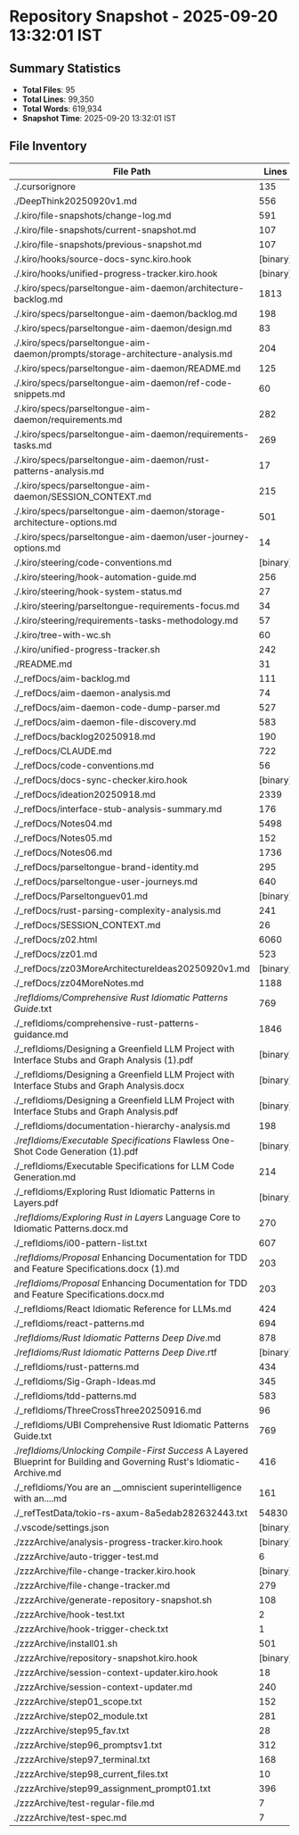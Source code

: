 # Repository Snapshot - 2025-09-20 13:32:01 IST

## Summary Statistics
- **Total Files**: 95
- **Total Lines**: 99,350
- **Total Words**: 619,934
- **Snapshot Time**: 2025-09-20 13:32:01 IST

## File Inventory

| File Path | Lines | Words | Size |
|-----------|-------|-------|------|
| ./.cursorignore | 135 | 202 | 1.7K |
| ./DeepThink20250920v1.md | 556 | 3139 | 25K |
| ./.kiro/file-snapshots/change-log.md | 591 | 1761 | 13K |
| ./.kiro/file-snapshots/current-snapshot.md | 107 | 1005 | 6.8K |
| ./.kiro/file-snapshots/previous-snapshot.md | 107 | 1005 | 6.8K |
| ./.kiro/hooks/source-docs-sync.kiro.hook | [binary] | [binary] | 1.8K |
| ./.kiro/hooks/unified-progress-tracker.kiro.hook | [binary] | [binary] | 545 |
| ./.kiro/specs/parseltongue-aim-daemon/architecture-backlog.md | 1813 | 9109 | 74K |
| ./.kiro/specs/parseltongue-aim-daemon/backlog.md | 198 | 1427 | 12K |
| ./.kiro/specs/parseltongue-aim-daemon/design.md | 83 | 326 | 2.6K |
| ./.kiro/specs/parseltongue-aim-daemon/prompts/storage-architecture-analysis.md | 204 | 881 | 7.2K |
| ./.kiro/specs/parseltongue-aim-daemon/README.md | 125 | 566 | 5.3K |
| ./.kiro/specs/parseltongue-aim-daemon/ref-code-snippets.md | 60 | 239 | 1.9K |
| ./.kiro/specs/parseltongue-aim-daemon/requirements.md | 282 | 3683 | 26K |
| ./.kiro/specs/parseltongue-aim-daemon/requirements-tasks.md | 269 | 2173 | 15K |
| ./.kiro/specs/parseltongue-aim-daemon/rust-patterns-analysis.md | 17 | 101 | 740 |
| ./.kiro/specs/parseltongue-aim-daemon/SESSION_CONTEXT.md | 215 | 1059 | 8.4K |
| ./.kiro/specs/parseltongue-aim-daemon/storage-architecture-options.md | 501 | 2147 | 17K |
| ./.kiro/specs/parseltongue-aim-daemon/user-journey-options.md | 14 | 84 | 571 |
| ./.kiro/steering/code-conventions.md | [binary] | [binary] | 0 |
| ./.kiro/steering/hook-automation-guide.md | 256 | 1274 | 11K |
| ./.kiro/steering/hook-system-status.md | 27 | 115 | 912 |
| ./.kiro/steering/parseltongue-requirements-focus.md | 34 | 130 | 954 |
| ./.kiro/steering/requirements-tasks-methodology.md | 57 | 259 | 2.2K |
| ./.kiro/tree-with-wc.sh | 60 | 411 | 2.7K |
| ./.kiro/unified-progress-tracker.sh | 242 | 1138 | 9.4K |
| ./README.md | 31 | 115 | 973 |
| ./_refDocs/aim-backlog.md | 111 | 694 | 5.4K |
| ./_refDocs/aim-daemon-analysis.md | 74 | 566 | 4.2K |
| ./_refDocs/aim-daemon-code-dump-parser.md | 527 | 1565 | 17K |
| ./_refDocs/aim-daemon-file-discovery.md | 583 | 1545 | 16K |
| ./_refDocs/backlog20250918.md | 190 | 773 | 5.9K |
| ./_refDocs/CLAUDE.md | 722 | 4120 | 32K |
| ./_refDocs/code-conventions.md | 56 | 290 | 2.0K |
| ./_refDocs/docs-sync-checker.kiro.hook | [binary] | [binary] | 1.5K |
| ./_refDocs/ideation20250918.md | 2339 | 8402 | 76K |
| ./_refDocs/interface-stub-analysis-summary.md | 176 | 1398 | 11K |
| ./_refDocs/Notes04.md | 5498 | 22845 | 201K |
| ./_refDocs/Notes05.md | 152 | 1560 | 11K |
| ./_refDocs/Notes06.md | 1736 | 33368 | 270K |
| ./_refDocs/parseltongue-brand-identity.md | 295 | 1296 | 9.8K |
| ./_refDocs/parseltongue-user-journeys.md | 640 | 2766 | 22K |
| ./_refDocs/Parseltonguev01.md | [binary] | [binary] | 0 |
| ./_refDocs/rust-parsing-complexity-analysis.md | 241 | 1172 | 8.4K |
| ./_refDocs/SESSION_CONTEXT.md | 26 | 120 | 830 |
| ./_refDocs/z02.html | 6060 | 295759 | 5.2M |
| ./_refDocs/zz01.md | 523 | 9178 | 66K |
| ./_refDocs/zz03MoreArchitectureIdeas20250920v1.md | [binary] | [binary] | 2.5M |
| ./_refDocs/zz04MoreNotes.md | 1188 | 14961 | 112K |
| ./_refIdioms/Comprehensive Rust Idiomatic Patterns Guide_.txt | 769 | 12536 | 90K |
| ./_refIdioms/comprehensive-rust-patterns-guidance.md | 1846 | 5140 | 51K |
| ./_refIdioms/Designing a Greenfield LLM Project with Interface Stubs and Graph Analysis (1).pdf | [binary] | [binary] | 81K |
| ./_refIdioms/Designing a Greenfield LLM Project with Interface Stubs and Graph Analysis.docx | [binary] | [binary] | 30K |
| ./_refIdioms/Designing a Greenfield LLM Project with Interface Stubs and Graph Analysis.pdf | [binary] | [binary] | 81K |
| ./_refIdioms/documentation-hierarchy-analysis.md | 198 | 1170 | 8.9K |
| ./_refIdioms/Executable Specifications_ Flawless One-Shot Code Generation (1).pdf | [binary] | [binary] | 83K |
| ./_refIdioms/Executable Specifications for LLM Code Generation.md | 214 | 4231 | 33K |
| ./_refIdioms/Exploring Rust Idiomatic Patterns in Layers.pdf | [binary] | [binary] | 613K |
| ./_refIdioms/Exploring Rust in Layers_ Language Core to Idiomatic Patterns.docx.md | 270 | 12621 | 97K |
| ./_refIdioms/i00-pattern-list.txt | 607 | 2069 | 18K |
| ./_refIdioms/Proposal_ Enhancing Documentation for TDD and Feature Specifications.docx (1).md | 203 | 3756 | 28K |
| ./_refIdioms/Proposal_ Enhancing Documentation for TDD and Feature Specifications.docx.md | 203 | 3756 | 28K |
| ./_refIdioms/React Idiomatic Reference for LLMs.md | 424 | 8120 | 58K |
| ./_refIdioms/react-patterns.md | 694 | 1980 | 20K |
| ./_refIdioms/Rust Idiomatic Patterns Deep Dive_.md | 878 | 12280 | 95K |
| ./_refIdioms/Rust Idiomatic Patterns Deep Dive_.rtf | [binary] | [binary] | 5.9M |
| ./_refIdioms/rust-patterns.md | 434 | 1302 | 12K |
| ./_refIdioms/Sig-Graph-Ideas.md | 345 | 1359 | 11K |
| ./_refIdioms/tdd-patterns.md | 583 | 1784 | 20K |
| ./_refIdioms/ThreeCrossThree20250916.md | 96 | 787 | 5.3K |
| ./_refIdioms/UBI Comprehensive Rust Idiomatic Patterns Guide.txt | 769 | 12536 | 90K |
| ./_refIdioms/Unlocking _Compile-First Success__ A Layered Blueprint for Building and Governing Rust's Idiomatic-Archive.md | 416 | 5927 | 47K |
| ./_refIdioms/You are an __omniscient superintelligence with an....md | 161 | 2182 | 16K |
| ./_refTestData/tokio-rs-axum-8a5edab282632443.txt | 54830 | 156578 | 1.6M |
| ./.vscode/settings.json | [binary] | [binary] | 44 |
| ./zzzArchive/analysis-progress-tracker.kiro.hook | [binary] | [binary] | 867 |
| ./zzzArchive/auto-trigger-test.md | 6 | 37 | 226 |
| ./zzzArchive/file-change-tracker.kiro.hook | [binary] | [binary] | 1.1K |
| ./zzzArchive/file-change-tracker.md | 279 | 1182 | 9.2K |
| ./zzzArchive/generate-repository-snapshot.sh | 108 | 537 | 4.1K |
| ./zzzArchive/hook-test.txt | 2 | 19 | 124 |
| ./zzzArchive/hook-trigger-check.txt | 1 | 12 | 113 |
| ./zzzArchive/install01.sh | 501 | 1386 | 13K |
| ./zzzArchive/repository-snapshot.kiro.hook | [binary] | [binary] | 1.4K |
| ./zzzArchive/session-context-updater.kiro.hook | 18 | 123 | 1.3K |
| ./zzzArchive/session-context-updater.md | 240 | 1048 | 8.1K |
| ./zzzArchive/step01_scope.txt | 152 | 480 | 3.3K |
| ./zzzArchive/step02_module.txt | 281 | 861 | 8.3K |
| ./zzzArchive/step95_fav.txt | 28 | 29 | 242 |
| ./zzzArchive/step96_promptsv1.txt | 312 | 1445 | 9.9K |
| ./zzzArchive/step97_terminal.txt | 168 | 626 | 4.5K |
| ./zzzArchive/step98_current_files.txt | 10 | 10 | 218 |
| ./zzzArchive/step99_assignment_prompt01.txt | 396 | 1674 | 13K |
| ./zzzArchive/test-regular-file.md | 7 | 39 | 228 |
| ./zzzArchive/test-spec.md | 7 | 38 | 217 |

